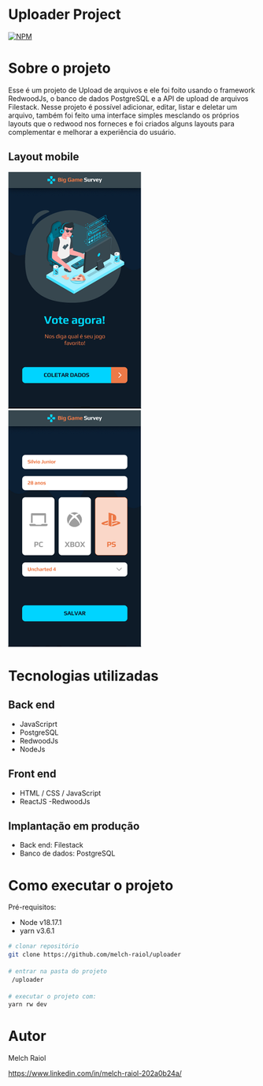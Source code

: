 # Uploader Project
[![NPM](https://img.shields.io/npm/l/react)](https://github.com/melch-raiol/uploader/blob/8114d8ac3439ba1f338d613c9b8c4b1cd608fd78/LICENSE) 

# Sobre o projeto

Esse é um projeto de Upload de arquivos e ele foi foito usando o framework RedwoodJs, o banco de dados PostgreSQL e a API de upload de arquivos Filestack. Nesse projeto é possível adicionar, editar, listar e deletar um arquivo, também foi feito uma interface simples mesclando os próprios layouts que o redwood nos forneces e foi criados alguns layouts para complementar e melhorar a experiência do usuário. 

## Layout mobile
![Mobile 1](https://github.com/acenelio/assets/raw/main/sds1/mobile1.png) ![Mobile 2](https://github.com/acenelio/assets/raw/main/sds1/mobile2.png)

# Tecnologias utilizadas
## Back end
- JavaScriprt
- PostgreSQL
- RedwoodJs
- NodeJs
## Front end
- HTML / CSS / JavaScript 
- ReactJS
-RedwoodJs
## Implantação em produção
- Back end: Filestack
- Banco de dados: PostgreSQL

# Como executar o projeto


Pré-requisitos:
- Node v18.17.1
- yarn v3.6.1

```bash
# clonar repositório
git clone https://github.com/melch-raiol/uploader

# entrar na pasta do projeto 
 /uploader

# executar o projeto com:
yarn rw dev
```


# Autor

Melch Raiol

https://www.linkedin.com/in/melch-raiol-202a0b24a/
